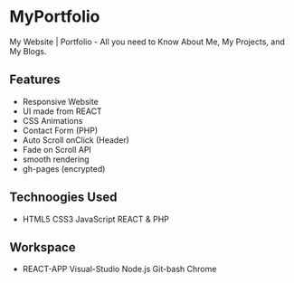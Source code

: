 # MyPortfolio
My Website | Portfolio -  All you need to Know  About Me, My Projects, and My Blogs.

## Features
* Responsive Website
* UI made from REACT
* CSS Animations
* Contact Form (PHP)
* Auto Scroll onClick (Header)
* Fade on Scroll API
* smooth rendering
* gh-pages (encrypted)

## Technoogies Used
* HTML5 CSS3 JavaScript REACT & PHP
## Workspace
* REACT-APP Visual-Studio Node.js Git-bash Chrome
